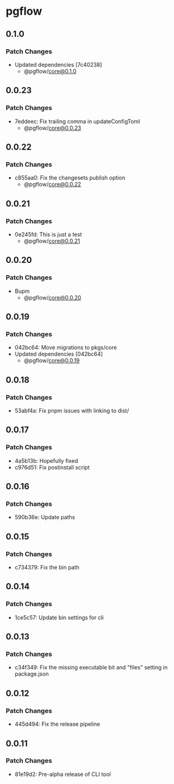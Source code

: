 # pgflow

## 0.1.0

### Patch Changes

- Updated dependencies [7c40238]
  - @pgflow/core@0.1.0

## 0.0.23

### Patch Changes

- 7eddeec: Fix trailing comma in updateConfigToml
  - @pgflow/core@0.0.23

## 0.0.22

### Patch Changes

- c855aa0: Fix the changesets publish option
  - @pgflow/core@0.0.22

## 0.0.21

### Patch Changes

- 0e245fd: This is just a test
  - @pgflow/core@0.0.21

## 0.0.20

### Patch Changes

- Bupm
  - @pgflow/core@0.0.20

## 0.0.19

### Patch Changes

- 042bc64: Move migrations to pkgs/core
- Updated dependencies [042bc64]
  - @pgflow/core@0.0.19

## 0.0.18

### Patch Changes

- 53abf4a: Fix pnpm issues with linking to dist/

## 0.0.17

### Patch Changes

- 4a5b13b: Hopefully fixed
- c976d51: Fix postinstall script

## 0.0.16

### Patch Changes

- 590b36e: Update paths

## 0.0.15

### Patch Changes

- c734379: Fix the bin path

## 0.0.14

### Patch Changes

- 1ce5c57: Update bin settings for cli

## 0.0.13

### Patch Changes

- c34f349: Fix the missing executable bit and "files" setting in package.json

## 0.0.12

### Patch Changes

- 445d494: Fix the release pipeline

## 0.0.11

### Patch Changes

- 81e19d2: Pre-alpha release of CLI tool
